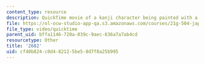 ```yaml
---
content_type: resource
description: QuickTime movie of a kanji character being painted with a brush.
file: https://ol-ocw-studio-app-qa.s3.amazonaws.com/courses/21g-504-japanese-iv-spring-2009/cf40b824c0d482125be58d7f8a25b995_2682.mov
file_type: video/quicktime
parent_uid: bffa1146-720a-039c-9aec-636a7a7ab4cd
resourcetype: Other
title: '2682'
uid: cf40b824-c0d4-8212-5be5-8d7f8a25b995
---
```

